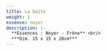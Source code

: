 ```yaml
---
title: La boîte
weight: 1
essence: noyer
description: |-
  **Essences : Noyer - Frêne** <br/>
  ***Dim. 15 x 15 x 28cm***
---
```

